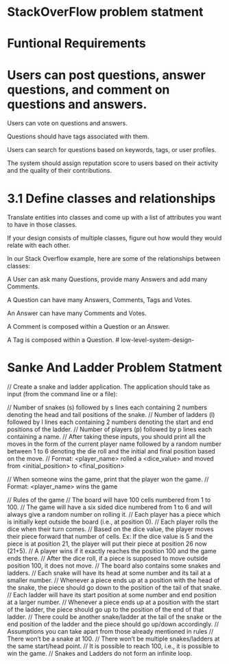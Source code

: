 # StackOverFlow problem statment

# Funtional Requirements


# Users can post questions, answer questions, and comment on questions and answers.

Users can vote on questions and answers.

Questions should have tags associated with them.

Users can search for questions based on keywords, tags, or user profiles.

The system should assign reputation score to users based on their activity and the quality of their contributions.


# 3.1 Define classes and relationships
Translate entities into classes and come up with a list of attributes you want to have in those classes.

If your design consists of multiple classes, figure out how would they would relate with each other.

In our Stack Overflow example, here are some of the relationships between classes:

A User can ask many Questions, provide many Answers and add many Comments.

A Question can have many Answers, Comments, Tags and Votes.

An Answer can have many Comments and Votes.

A Comment is composed within a Question or an Answer.

A Tag is composed within a Question.
#   l o w - l e v e l - s y s t e m - d e s i g n - 
 
 

# Sanke And Ladder Problem Statment
// Create a snake and ladder application. The application should take as input (from the command line or a file):

// Number of snakes (s) followed by s lines each containing 2 numbers denoting the head and tail positions of the snake.
// Number of ladders (l) followed by l lines each containing 2 numbers denoting the start and end positions of the ladder.
// Number of players (p) followed by p lines each containing a name.
// After taking these inputs, you should print all the moves in the form of the current player name followed by a random number between 1 to 6 denoting the die roll and the initial and final position based on the move.
// Format: <player_name> rolled a <dice_value> and moved from <initial_position> to <final_position>

// When someone wins the game, print that the player won the game.
// Format: <player_name> wins the game

// Rules of the game
// The board will have 100 cells numbered from 1 to 100.
// The game will have a six sided dice numbered from 1 to 6 and will always give a random number on rolling it.
// Each player has a piece which is initially kept outside the board (i.e., at position 0).
// Each player rolls the dice when their turn comes.
// Based on the dice value, the player moves their piece forward that number of cells. Ex: If the dice value is 5 and the piece is at position 21, the player will put their piece at position 26 now (21+5).
// A player wins if it exactly reaches the position 100 and the game ends there.
// After the dice roll, if a piece is supposed to move outside position 100, it does not move.
// The board also contains some snakes and ladders.
// Each snake will have its head at some number and its tail at a smaller number.
// Whenever a piece ends up at a position with the head of the snake, the piece should go down to the position of the tail of that snake.
// Each ladder will have its start position at some number and end position at a larger number.
// Whenever a piece ends up at a position with the start of the ladder, the piece should go up to the position of the end of that ladder.
// There could be another snake/ladder at the tail of the snake or the end position of the ladder and the piece should go up/down accordingly.
// Assumptions you can take apart from those already mentioned in rules
// There won’t be a snake at 100.
// There won’t be multiple snakes/ladders at the same start/head point.
// It is possible to reach 100, i.e., it is possible to win the game.
// Snakes and Ladders do not form an infinite loop.